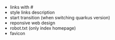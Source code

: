 - links with #
- style links description
- start transition (when switching quarkus version)
- reponsive web design
- robot.txt (only index homepage)
- favicon
